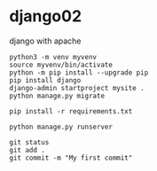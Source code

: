 # django02
django with apache

    python3 -m venv myvenv
    source myvenv/bin/activate
    python -m pip install --upgrade pip
    pip install django
    django-admin startproject mysite .
    python manage.py migrate

    pip install -r requirements.txt

    python manage.py runserver

    git status
    git add .
    git commit -m "My first commit"
